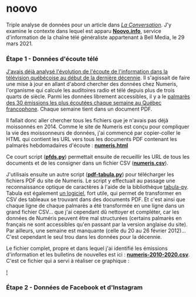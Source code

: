 # noovo

Triple analyse de données pour un article dans [*La Conversation*](). J'y examine le contexte dans lequel est apparu [**Noovo.info**](), service d'information de la chaîne télé généraliste appartenant à Bell Media, le 29 mars 2021.

### Étape 1 - Données d'écoute télé

[J'avais déjà analysé l'évolution de l'écoute de l'information dans la télévision québécoise au début de la dernière décennie](http://jhroy.ca/2014/09/cotes-ecoute-info-pire/). Il s'agissait de faire une mise à jour en allant d'abord chercher des données chez Numeris, l'organisme qui calcule les auditoires radio et télé depuis plus de trois quarts de siècle. Parmi les données librement accessibles, il y a le [palmarès des 30 émissions les plus écoutées chaque semaine au Québec francophone](https://fr.numeris.ca/media-and-events/tv-weekly-top-30). Chaque semaine tient dans un document PDF.

Il fallait donc aller chercher tous les fichiers que je n'avais pas déjà moissonnés en 2014. Comme le site de Numeris est conçu pour compliquer la vie des moissonneurs de données, j'ai commencé par copier-coller le HTML qui contient les URL vers tous les documents PDF contenant les palmarès hebdomadaires d'écoute&nbsp;: [**numeris.html**](numeris.html)

Ce court script ([**pfds.py**](pfds.py)) permettait ensuite de recueillir les URL de tous les documents et de les consigner dans un fichier CSV ([**numeris.csv**](numeris.csv)).

J'utilisais ensuite un autre script ([**pdf-tabula.py**](pdf-tabula.py)) pour télécharger les fichiers PDF du site de Numeris. Le script y effectuait au passage une reconnaissance optique de caractères à l'aide de la bibliothèque [tabula-py](https://pypi.org/project/tabula-py/). Tabula est également [un logiciel](https://tabula.technology/), fort utile, qui permet de transformer en CSV des tableaux se trouvant dans des documents PDF. Et c'est ainsi que chaque ligne de chaque palmarès a été transformée en une ligne dans un grand fichier CSV... que j'ai cependant dû nettoyer et compléter, car les données de Numéris peuvent être mal structurées (certains palmarès en français ne sont accessibles qu'en passant par la version anglaise du site). Par ailleurs, une semaine est manquante (celle du 20 au 26 février 2012)... C'est cependant le seul trou dans les données pour la décennie.

Le fichier complet, propre et dans lequel j'ai identifié les émissions d'information et les bulletins de nouvelles est ici&nbsp;: [**numeris-2010-2020.csv**](numeris-2010-2020.csv). C'est ce fichier qui a servi à réaliser ce graphique&nbsp;:

[!](figure1.png)

### Étape 2 - Données de Facebook et d'Instagram

